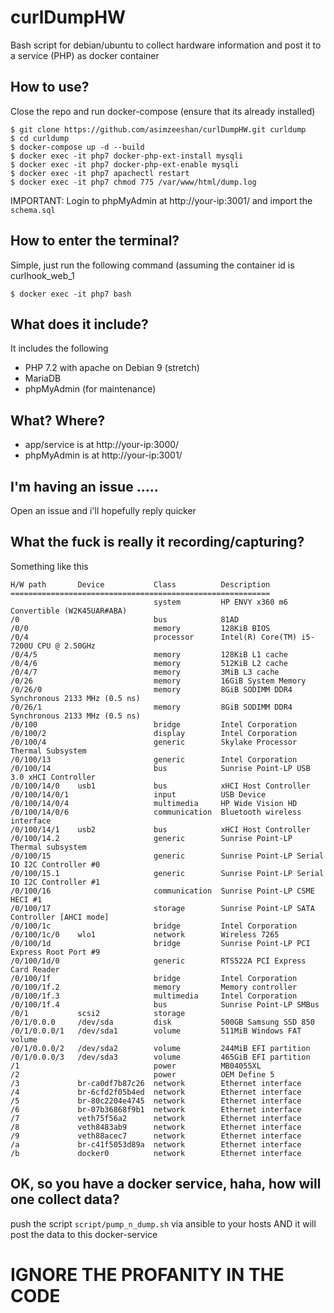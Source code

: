 # curlDumpHW
Bash script for debian/ubuntu to collect hardware information and post it to a service (PHP) as docker container

## How to use?
Close the repo and run docker-compose (ensure that its already installed)

    $ git clone https://github.com/asimzeeshan/curlDumpHW.git curldump
    $ cd curldump
    $ docker-compose up -d --build
    $ docker exec -it php7 docker-php-ext-install mysqli
    $ docker exec -it php7 docker-php-ext-enable mysqli
    $ docker exec -it php7 apachectl restart
    $ docker exec -it php7 chmod 775 /var/www/html/dump.log
    
IMPORTANT: Login to phpMyAdmin at http://your-ip:3001/ and import the `schema.sql`

## How to enter the terminal?
Simple, just run the following command (assuming the container id is curlhook_web_1

    $ docker exec -it php7 bash

## What does it include?
It includes the following
  - PHP 7.2 with apache on Debian 9 (stretch)
  - MariaDB
  - phpMyAdmin (for maintenance)
  
## What? Where?
  - app/service is at http://your-ip:3000/
  - phpMyAdmin is at http://your-ip:3001/

## I'm having an issue .....
Open an issue and i'll hopefully reply quicker

## What the fuck is really it recording/capturing?

Something like this

    H/W path       Device           Class          Description
    ==========================================================
                                    system         HP ENVY x360 m6 Convertible (W2K45UAR#ABA)
    /0                              bus            81AD
    /0/0                            memory         128KiB BIOS
    /0/4                            processor      Intel(R) Core(TM) i5-7200U CPU @ 2.50GHz
    /0/4/5                          memory         128KiB L1 cache
    /0/4/6                          memory         512KiB L2 cache
    /0/4/7                          memory         3MiB L3 cache
    /0/26                           memory         16GiB System Memory
    /0/26/0                         memory         8GiB SODIMM DDR4 Synchronous 2133 MHz (0.5 ns)
    /0/26/1                         memory         8GiB SODIMM DDR4 Synchronous 2133 MHz (0.5 ns)
    /0/100                          bridge         Intel Corporation
    /0/100/2                        display        Intel Corporation
    /0/100/4                        generic        Skylake Processor Thermal Subsystem
    /0/100/13                       generic        Intel Corporation
    /0/100/14                       bus            Sunrise Point-LP USB 3.0 xHCI Controller
    /0/100/14/0    usb1             bus            xHCI Host Controller
    /0/100/14/0/1                   input          USB Device
    /0/100/14/0/4                   multimedia     HP Wide Vision HD
    /0/100/14/0/6                   communication  Bluetooth wireless interface
    /0/100/14/1    usb2             bus            xHCI Host Controller
    /0/100/14.2                     generic        Sunrise Point-LP Thermal subsystem
    /0/100/15                       generic        Sunrise Point-LP Serial IO I2C Controller #0
    /0/100/15.1                     generic        Sunrise Point-LP Serial IO I2C Controller #1
    /0/100/16                       communication  Sunrise Point-LP CSME HECI #1
    /0/100/17                       storage        Sunrise Point-LP SATA Controller [AHCI mode]
    /0/100/1c                       bridge         Intel Corporation
    /0/100/1c/0    wlo1             network        Wireless 7265
    /0/100/1d                       bridge         Sunrise Point-LP PCI Express Root Port #9
    /0/100/1d/0                     generic        RTS522A PCI Express Card Reader
    /0/100/1f                       bridge         Intel Corporation
    /0/100/1f.2                     memory         Memory controller
    /0/100/1f.3                     multimedia     Intel Corporation
    /0/100/1f.4                     bus            Sunrise Point-LP SMBus
    /0/1           scsi2            storage        
    /0/1/0.0.0     /dev/sda         disk           500GB Samsung SSD 850
    /0/1/0.0.0/1   /dev/sda1        volume         511MiB Windows FAT volume
    /0/1/0.0.0/2   /dev/sda2        volume         244MiB EFI partition
    /0/1/0.0.0/3   /dev/sda3        volume         465GiB EFI partition
    /1                              power          MB04055XL
    /2                              power          OEM Define 5
    /3             br-ca0df7b87c26  network        Ethernet interface
    /4             br-6cfd2f05b4ed  network        Ethernet interface
    /5             br-80c2204e4745  network        Ethernet interface
    /6             br-07b36868f9b1  network        Ethernet interface
    /7             veth75f56a2      network        Ethernet interface
    /8             veth8483ab9      network        Ethernet interface
    /9             veth88acec7      network        Ethernet interface
    /a             br-c41f5053d89a  network        Ethernet interface
    /b             docker0          network        Ethernet interface

## OK, so you have a docker service, haha, how will one collect data?
push the script `script/pump_n_dump.sh` via ansible to your hosts AND it will post the data to this docker-service

# IGNORE THE PROFANITY IN THE CODE
